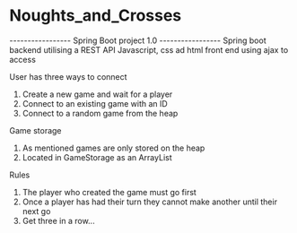 # Noughts_and_Crosses

----------------- Spring Boot project 1.0 ----------------- 
Spring boot backend utilising a REST API
Javascript, css ad html front end using ajax to access


User has three ways to connect
1. Create a new game and wait for a player
2. Connect to an existing game with an ID
3. Connect to a random game from the heap

Game storage
1. As mentioned games are only stored on the heap
2. Located in GameStorage as an ArrayList

Rules
1. The player who created the game must go first
2. Once a player has had their turn they cannot make another until their next go
3. Get three in a row...


